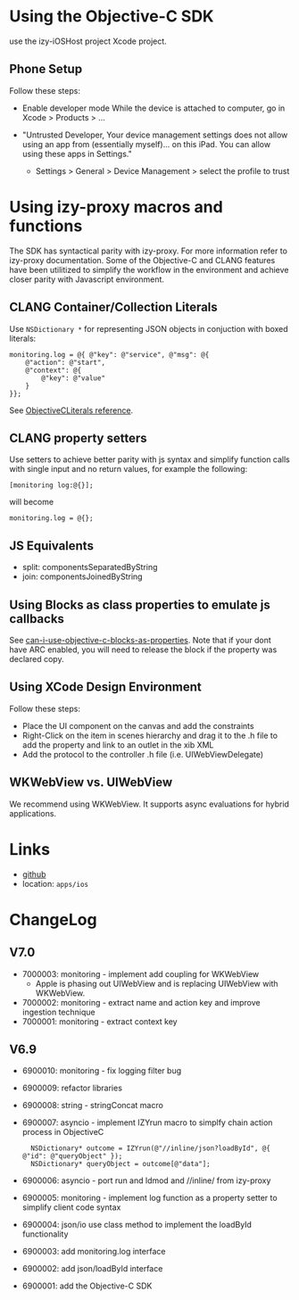 # Using the Objective-C SDK
use the izy-iOSHost project Xcode project.

## Phone Setup
Follow these steps:
* Enable developer mode
     While the device is attached to computer, go in Xcode > Products > ...
* "Untrusted Developer, Your device management settings does not allow using an app from (essentially myself)... on this iPad. You can allow using these apps in Settings."

    * Settings > General > Device Management > select the profile to trust


# Using izy-proxy macros and functions
The SDK has syntactical parity with izy-proxy. For more information refer to izy-proxy documentation. Some of the Objective-C and CLANG features have been utilitized to simplify the workflow in the environment and achieve closer parity with Javascript environment.

## CLANG Container/Collection Literals 
Use `NSDictionary *` for representing JSON objects in conjuction with boxed literals:

    monitoring.log = @{ @"key": @"service", @"msg": @{
        @"action": @"start",
        @"context": @{
            @"key": @"value"
        }
    }};

See [ObjectiveCLiterals reference]. 

## CLANG property setters
Use setters to achieve better parity with js syntax and simplify function calls with single input and no return values, for example the following:

    [monitoring log:@{}];
    
will become

    monitoring.log = @{};
    
## JS Equivalents
* split: componentsSeparatedByString
* join: componentsJoinedByString

## Using Blocks as class properties to emulate js callbacks
See [can-i-use-objective-c-blocks-as-properties]. Note that if your dont have ARC enabled, you will need to release the block if the property was declared copy. 

## Using XCode Design Environment
Follow these steps:
* Place the UI component on the canvas and add the constraints
* Right-Click on the item in scenes hierarchy and drag it to the .h file to add the property and link to an outlet in the xib XML
* Add the protocol to the controller .h file (i.e. UIWebViewDelegate)

## WKWebView vs. UIWebView
We recommend using WKWebView. It supports async evaluations for hybrid applications. 

# Links
* [github]
* location: `apps/ios`

# ChangeLog
## V7.0
* 7000003: monitoring - implement add coupling for WKWebView
    * Apple is phasing out UIWebView and is replacing UIWebView with WKWebView. 
* 7000002: monitoring - extract name and action key and improve ingestion technique
* 7000001: monitoring - extract context key

## V6.9
* 6900010: monitoring - fix logging filter bug 
* 6900009: refactor libraries 
* 6900008: string - stringConcat macro
* 6900007: asyncio - implement IZYrun macro to simplfy chain action process in ObjectiveC

        NSDictionary* outcome = IZYrun(@"//inline/json?loadById", @{ @"id": @"queryObject" });
        NSDictionary* queryObject = outcome[@"data"];


* 6900006: asyncio - port run and ldmod and //inline/ from izy-proxy
* 6900005: monitoring - implement log function as a property setter to simplify client code syntax
* 6900004: json/io use class method to implement the loadById functionality 
* 6900003: add monitoring.log interface
* 6900002: add json/loadById interface
* 6900001: add the Objective-C SDK 

[can-i-use-objective-c-blocks-as-properties]: https://stackoverflow.com/questions/3935574/can-i-use-objective-c-blocks-as-properties
[ObjectiveCLiterals reference]: https://clang.llvm.org/docs/ObjectiveCLiterals.html
[github]: https://github.com/izyware/ios